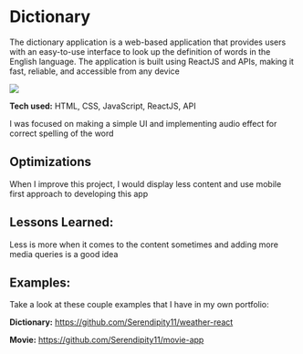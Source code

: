 # Dictionary 
The dictionary application is a web-based application that provides users with an easy-to-use interface to look up the definition of words in the English language. The application is built using ReactJS and APIs, making it fast, reliable, and accessible from any device 

<a href="https://dictionarysearch.netlify.app/" target="_blank"></a>
<a href="https://dictionarysearch.netlify.app/" target="_blank"><img src="https://github.com/Serendipity11/creative-content/blob/main/dictionary.png"/></a>


**Tech used:** HTML, CSS, JavaScript, ReactJS, API

I was focused on making a simple UI and implementing audio effect for correct spelling of the word

## Optimizations
When I improve this project, I would display less content and use mobile first approach to developing this app

## Lessons Learned:
Less is more when it comes to the content sometimes and adding more media queries is a good idea 

## Examples:
Take a look at these couple examples that I have in my own portfolio:

**Dictionary:** https://github.com/Serendipity11/weather-react

**Movie:** https://github.com/Serendipity11/movie-app
